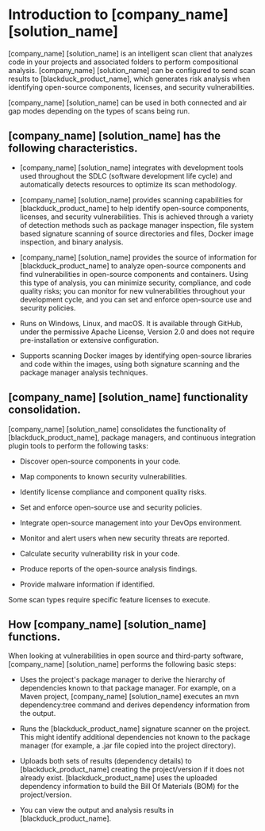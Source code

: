 # Introduction to [company_name] [solution_name]

[company_name] [solution_name] is an intelligent scan client that analyzes code in your projects and associated folders to perform compositional analysis. [company_name] [solution_name] can be configured to send scan results to [blackduck_product_name], which generates risk analysis when identifying open-source components, licenses, and security vulnerabilities.

[company_name] [solution_name] can be used in both connected and air gap modes depending on the types of scans being run.    

## [company_name] [solution_name] has the following characteristics.     

* [company_name] [solution_name] integrates with development tools used throughout the SDLC (software development life cycle) and automatically detects resources to optimize its scan methodology.

* [company_name] [solution_name] provides scanning capabilities for [blackduck_product_name] to help identify open-source components, licenses, and security vulnerabilities. This is achieved through a variety of detection methods such as package manager inspection, file system based signature scanning of source directories and files, Docker image inspection, and binary analysis.

* [company_name] [solution_name] provides the source of information for [blackduck_product_name] to analyze open-source components and find vulnerabilities in open-source components and containers. Using this type of analysis, you can minimize security, compliance, and code quality risks; you can monitor for new vulnerabilities throughout your development cycle, and you can set and enforce open-source use and security policies.

* Runs on Windows, Linux, and macOS. It is available through GitHub, under the permissive Apache License, Version 2.0 and does not require pre-installation or extensive configuration.

* Supports scanning Docker images by identifying open-source libraries and code within the images, using both signature scanning and the package manager analysis techniques.    

## [company_name] [solution_name] functionality consolidation.   

[company_name] [solution_name] consolidates the functionality of [blackduck_product_name], package managers, and continuous integration plugin tools to perform the following tasks:  

* Discover open-source components in your code.

* Map components to known security vulnerabilities.

* Identify license compliance and component quality risks.

* Set and enforce open-source use and security policies.

* Integrate open-source management into your DevOps environment.

* Monitor and alert users when new security threats are reported.

* Calculate security vulnerability risk in your code.

* Produce reports of the open-source analysis findings.

* Provide malware information if identified.   

<note type="attention">Some scan types require specific feature licenses to execute.</note>

## How [company_name] [solution_name] functions.   

When looking at vulnerabilities in open source and third-party software, [company_name] [solution_name] performs the following basic steps:

* Uses the project's package manager to derive the hierarchy of dependencies known to that package manager. For example, on a Maven project, [company_name] [solution_name] executes an mvn dependency:tree command and derives dependency information from the output.

* Runs the [blackduck_product_name] signature scanner on the project. This might identify additional dependencies not known to the package manager (for example, a .jar file copied into the project directory).

* Uploads both sets of results (dependency details) to [blackduck_product_name] creating the project/version if it does not already exist. [blackduck_product_name] uses the uploaded dependency information to build the Bill Of Materials (BOM) for the project/version.

* You can view the output and analysis results in [blackduck_product_name].    
